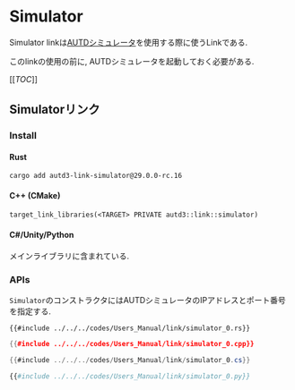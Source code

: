 # Simulator

Simulator linkは[AUTDシミュレータ](../Simulator/simulator.md)を使用する際に使うLinkである.

このlinkの使用の前に, AUTDシミュレータを起動しておく必要がある.

[[_TOC_]]

## Simulatorリンク

### Install

#### Rust

```shell
cargo add autd3-link-simulator@29.0.0-rc.16
```

#### C++ (CMake)

```ignore,filename=CMakeLists.txt
target_link_libraries(<TARGET> PRIVATE autd3::link::simulator)
```

#### C#/Unity/Python

メインライブラリに含まれている.

### APIs

`Simulator`のコンストラクタにはAUTDシミュレータのIPアドレスとポート番号を指定する.

```rust,should_panic,edition2021
{{#include ../../../codes/Users_Manual/link/simulator_0.rs}}
```

```cpp
{{#include ../../../codes/Users_Manual/link/simulator_0.cpp}}
```

```cs
{{#include ../../../codes/Users_Manual/link/simulator_0.cs}}
```

```python
{{#include ../../../codes/Users_Manual/link/simulator_0.py}}
```
